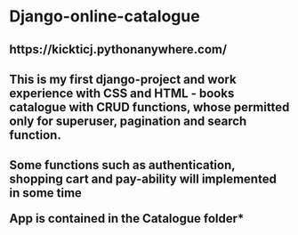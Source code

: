 <h1>Django-online-catalogue</h1>
<h2>https://kickticj.pythonanywhere.com/</h2>

<h2>This is my first django-project and work experience with CSS and HTML - books catalogue with CRUD functions, whose permitted
only for superuser, pagination and search function.<h2>

Some functions such as authentication, shopping cart and pay-ability will implemented in some time

App is contained in the Catalogue folder*
